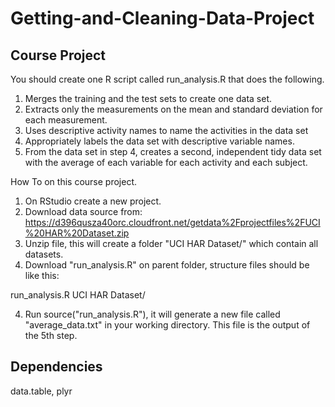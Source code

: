 # Getting-and-Cleaning-Data-Project

## Course Project

You should create one R script called run_analysis.R that does the following. 

1. Merges the training and the test sets to create one data set.
2. Extracts only the measurements on the mean and standard deviation for each measurement. 
3. Uses descriptive activity names to name the activities in the data set
4. Appropriately labels the data set with descriptive variable names. 
5. From the data set in step 4, creates a second, independent tidy data set with the average of each variable for each activity and each subject.

How To on this course project.

1. On RStudio create a new project.
2. Download data source from: https://d396qusza40orc.cloudfront.net/getdata%2Fprojectfiles%2FUCI%20HAR%20Dataset.zip
2. Unzip file, this will create a folder "UCI HAR Dataset/" which contain all datasets.
3. Download "run_analysis.R" on parent folder, structure files should be like this:

  run_analysis.R
  UCI HAR Dataset/
  

4. Run source("run_analysis.R"), it will generate a new file called "average_data.txt" in your working directory. This file
is the output of the 5th step.

## Dependencies
data.table, plyr
